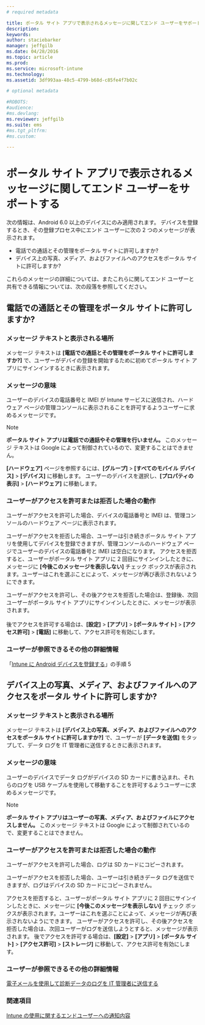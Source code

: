 ```yaml
---
# required metadata

title: ポータル サイト アプリで表示されるメッセージに関してエンド ユーザーをサポートする | Microsoft Intune
description:
keywords:
author: staciebarker
manager: jeffgilb
ms.date: 04/28/2016
ms.topic: article
ms.prod:
ms.service: microsoft-intune
ms.technology:
ms.assetid: 3df993aa-48c5-4799-b68d-c85fe4f7b02c

# optional metadata

#ROBOTS:
#audience:
#ms.devlang:
ms.reviewer: jeffgilb
ms.suite: ems
#ms.tgt_pltfrm:
#ms.custom:

---
```


# ポータル サイト アプリで表示されるメッセージに関してエンド ユーザーをサポートする

次の情報は、Android 6.0 以上のデバイスにのみ適用されます。 デバイスを登録するとき、その登録プロセス中にエンド ユーザーに次の 2 つのメッセージが表示されます。

- 電話での通話とその管理をポータル サイトに許可しますか?
- デバイス上の写真、メディア、およびファイルへのアクセスをポータル サイトに許可しますか?

これらのメッセージの詳細については、またこれらに関してエンド ユーザーと共有できる情報については、次の段落を参照してください。

## 電話での通話とその管理をポータル サイトに許可しますか?

### メッセージ テキストと表示される場所
メッセージ テキストは **[電話での通話とその管理をポータル サイトに許可しますか?]** で、ユーザーがデバイの登録を開始するために初めてポータル サイト アプリにサインインするときに表示されます。

### メッセージの意味
ユーザーのデバイスの電話番号と IMEI が Intune サービスに送信され、ハードウェア ページの管理コンソールに表示されることを許可するようユーザーに求めるメッセージです。

> [!NOTE]
> **ポータル サイト アプリは電話での通話やその管理を行いません。** このメッセージ テキストは Google によって制御されているので、変更することはできません。

**[ハードウェア]** ページを参照するには、**[グループ]** > **[すべてのモバイル デバイス]** >  **[デバイス]** に移動します。 ユーザーのデバイスを選択し、**[プロパティの表示]** > **[ハードウェア]** に移動します。

### ユーザーがアクセスを許可または拒否した場合の動作
ユーザーがアクセスを許可した場合、デバイスの電話番号と IMEI は、管理コンソールのハードウェア ページに表示されます。

ユーザーがアクセスを拒否した場合、ユーザーは引き続きポータル サイト アプリを使用してデバイスを登録できますが、管理コンソールのハードウェア ページでユーザーのデバイスの電話番号と IMEI は空白になります。 アクセスを拒否すると、ユーザーがポータル サイト アプリに 2 回目にサインインしたときに、メッセージに **[今後このメッセージを表示しない]** チェック ボックスが表示されます。ユーザーはこれを選ぶことによって、メッセージが再び表示されないようにできます。

ユーザーがアクセスを許可し、その後アクセスを拒否した場合は、登録後、次回ユーザーがポータル サイト アプリにサインインしたときに、メッセージが表示されます。</br></br>後でアクセスを許可する場合は、**[設定]**  >  **[アプリ]**  >  **[ポータル サイト]**  >  **[アクセス許可]**  >  **[電話]** に移動して、アクセス許可を有効にします。

### ユーザーが参照できるその他の詳細情報
「[Intune に Android デバイスを登録する](/Intune/EndUser/enroll-your-device-in-intune-android)」の手順 5

## デバイス上の写真、メディア、およびファイルへのアクセスをポータル サイトに許可しますか?

### メッセージ テキストと表示される場所
メッセージ テキストは **[デバイス上の写真、メディア、およびファイルへのアクセスをポータル サイトに許可しますか?]** で、ユーザーが **[データを送信]** をタップして、データ ログを IT 管理者に送信するときに表示されます。

### メッセージの意味
ユーザーのデバイスでデータ ログがデバイスの SD カードに書き込まれ、それらのログを USB ケーブルを使用して移動することを許可するようユーザーに求めるメッセージです。   

> [!NOTE]
> **ポータル サイト アプリはユーザーの写真、メディア、およびファイルにアクセスしません。** このメッセージ テキストは Google によって制御されているので、変更することはできません。

### ユーザーがアクセスを許可または拒否した場合の動作
ユーザーがアクセスを許可した場合、ログは SD カードにコピーされます。

ユーザーがアクセスを拒否した場合、ユーザーは引き続きデータ ログを送信できますが、ログはデバイスの SD カードにコピーされません。

アクセスを拒否すると、ユーザーがポータル サイト アプリに 2 回目にサインインしたときに、メッセージに **[今後このメッセージを表示しない]** チェック ボックスが表示されます。ユーザーはこれを選ぶことによって、メッセージが再び表示されないようにできます。 ユーザーがアクセスを許可し、その後アクセスを拒否した場合は、次回ユーザーがログを送信しようとすると、メッセージが表示されます。 後でアクセスを許可する場合は、**[設定]**  >  **[アプリ]**  >  **[ポータル サイト]**  >  **[アクセス許可]**  >  **[ストレージ]** に移動して、アクセス許可を有効にします。

### ユーザーが参照できるその他の詳細情報
[電子メールを使用して診断データのログを IT 管理者に送信する](/Intune/EndUser/send-diagnostic-data-logs-to-your-it-administrator-using-email-android)


### 関連項目
[Intune の使用に関するエンドユーザーへの通知内容](/intune/deploy-use/what-to-tell-your-end-users-about-using-microsoft-intune.md)


<!--HONumber=May16_HO2-->


